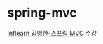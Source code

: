 # spring-mvc
[Inflearn 김영한-스프링 MVC](https://www.inflearn.com/course/%EC%8A%A4%ED%94%84%EB%A7%81-mvc-1/) 수강
